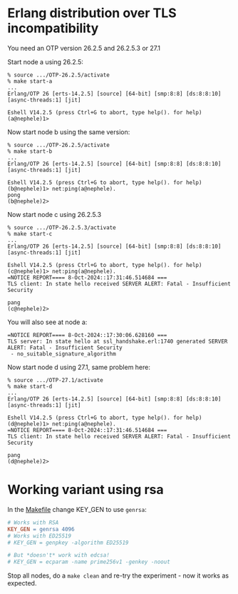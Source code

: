 # Erlang distribution over TLS incompatibility

You need an OTP version 26.2.5 and 26.2.5.3 or 27.1

Start node a using 26.2.5:

```
% source .../OTP-26.2.5/activate
% make start-a
...
Erlang/OTP 26 [erts-14.2.5] [source] [64-bit] [smp:8:8] [ds:8:8:10] [async-threads:1] [jit]

Eshell V14.2.5 (press Ctrl+G to abort, type help(). for help)
(a@nephele)1>
```

Now start node b using the same version:

```
% source .../OTP-26.2.5/activate
% make start-b
...
Erlang/OTP 26 [erts-14.2.5] [source] [64-bit] [smp:8:8] [ds:8:8:10] [async-threads:1] [jit]

Eshell V14.2.5 (press Ctrl+G to abort, type help(). for help)
(b@nephele)1> net:ping(a@nephele).
pong
(b@nephele)2>
```

Now start node c using 26.2.5.3

```
% source .../OTP-26.2.5.3/activate
% make start-c
...
Erlang/OTP 26 [erts-14.2.5] [source] [64-bit] [smp:8:8] [ds:8:8:10] [async-threads:1] [jit]

Eshell V14.2.5 (press Ctrl+G to abort, type help(). for help)
(c@nephele)1> net:ping(a@nephele).
=NOTICE REPORT==== 8-Oct-2024::17:31:46.514684 ===
TLS client: In state hello received SERVER ALERT: Fatal - Insufficient Security

pang
(c@nephele)2>
```

You will also see at node a:

```
=NOTICE REPORT==== 8-Oct-2024::17:30:06.628160 ===
TLS server: In state hello at ssl_handshake.erl:1740 generated SERVER ALERT: Fatal - Insufficient Security
 - no_suitable_signature_algorithm
```

Now start node d using 27.1, same problem here:

```
% source .../OTP-27.1/activate
% make start-d
...
Erlang/OTP 26 [erts-14.2.5] [source] [64-bit] [smp:8:8] [ds:8:8:10] [async-threads:1] [jit]

Eshell V14.2.5 (press Ctrl+G to abort, type help(). for help)
(d@nephele)1> net:ping(a@nephele).
=NOTICE REPORT==== 8-Oct-2024::17:31:46.514684 ===
TLS client: In state hello received SERVER ALERT: Fatal - Insufficient Security

pang
(d@nephele)2>
```

# Working variant using rsa

In the [Makefile](./Makefile) change KEY_GEN to use `genrsa`:

```Makefile
# Works with RSA
KEY_GEN = genrsa 4096
# Works with ED25519
# KEY_GEN = genpkey -algorithm ED25519

# But *doesn't* work with edcsa!
# KEY_GEN = ecparam -name prime256v1 -genkey -noout
```

Stop all nodes, do a `make clean` and re-try the experiment - now it
works as expected.
